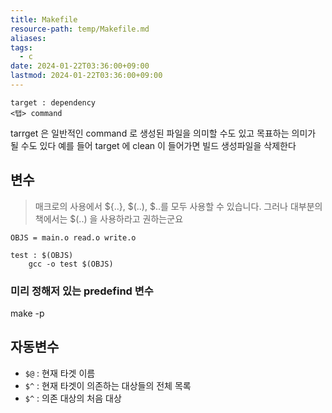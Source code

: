 ```yaml
---
title: Makefile
resource-path: temp/Makefile.md
aliases:
tags:
  - c
date: 2024-01-22T03:36:00+09:00
lastmod: 2024-01-22T03:36:00+09:00
---
```

```
target : dependency
<탭> command
```
tarrget 은 일반적인 command 로 생성된 파일을 의미할 수도 있고 목표하는 의미가 될 수도 있다
예를 들어 target 에 clean 이 들어가면 빌드 생성파일을 삭제한다


## 변수
> 매크로의 사용에서 ${..}, $(..), $..를 모두 사용할 수 있습니다. 그러나 대부분의 책에서는 $(..) 을 사용하라고 권하는군요

```
OBJS = main.o read.o write.o

test : $(OBJS)
	gcc -o test $(OBJS)
```

### 미리 정해저 있는 predefind 변수
make -p


## 자동변수
- `$@` : 현재 타겟 이름
- `$^` : 현재 타겟이 의존하는 대상들의 전체 목록
- `$^` : 의존 대상의 처음 대상